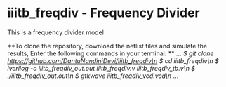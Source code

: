 # iiitb_freqdiv - Frequency Divider
This is a frequency divider model

**To clone the repository, download the netlist files and simulate the results, Enter the following commands in your terminal: **
...
*$ git clone https://github.com/DantuNandiniDevi/iiitb_freqdiv\n
 $ cd iiitb_freqdiv\n
 $ iverilog -o iiitb_freqdiv_out.out iiitb_freqdiv.v iiitb_freqdiv_tb.v\n
 $ ./iiitb_freqdiv_out.out\n
 $ gtkwave iiitb_freqdiv_vcd.vcd\n*
...
